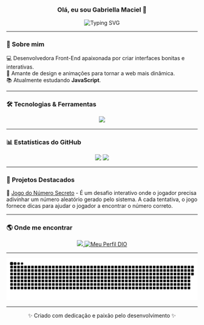 ### <div align="center">Olá, eu sou Gabriella Maciel 👋</div>

<div align="center">
  <img src="https://readme-typing-svg.herokuapp.com?font=Fira+Code&size=22&pause=1000&color=8A2BE2&center=true&vCenter=true&width=500&lines=Desenvolvedora+Front-End;Apaixonada+por+UI%2FUX;Sempre+aprendendo+novas+tecnologias" alt="Typing SVG" />
</div>

---

### 🚀 Sobre mim

💻 Desenvolvedora Front-End apaixonada por criar interfaces bonitas e interativas.<br>
🎨 Amante de design e animações para tornar a web mais dinâmica.<br>
📚 Atualmente estudando **JavaScript**.<br>

---

### 🛠️ Tecnologias & Ferramentas

<div align="center">
  <img src="https://skillicons.dev/icons?i=html,css,sass,js,ts,react,tailwind,git,github,vscode" />
</div>

---

### 📊 Estatísticas do GitHub

<div align="center">
  <img height="180em" src="https://github-readme-stats.vercel.app/api?username=gabriellacmaciel&show_icons=true&theme=transparent&border_color=5D2E8C&icon_color=5F00BA&title_color=8B5FBF&text_color=7C77B9"/>
  <img height="180em" src="https://github-readme-stats.vercel.app/api/top-langs/?username=gabriellacmaciel&layout=compact&langs_count=6&theme=transparent&border_color=5D2E8C&icon_color=5F00BA&title_color=8B5FBF&text_color=7C77B9"/>
</div>

---

### 📌 Projetos Destacados

🔹 [Jogo do Número Secreto](https://github.com/GabriellaCMaciel/Jogo_Numero_Secreto) - É um desafio interativo onde o jogador precisa adivinhar um número aleatório gerado pelo sistema. A cada tentativa, o jogo fornece dicas para ajudar o jogador a encontrar o número correto.<br>

---

### 🌎 Onde me encontrar

<div align="center">
 <a href="https://www.linkedin.com/in/gabriella-maciel-4996642b9/" target="_blank">
   <img src="https://img.shields.io/badge/-LinkedIn-%230077B5?style=for-the-badge&logo=linkedin&logoColor=white">
 </a>

<a href="https://web.dio.me/users/cursosgabriella2_0?tab=achievements&page=1" target="_blank">
  <img src="https://img.shields.io/badge/Meu%20Perfil-DIO-FF1493?style=for-the-badge&labelColor=87CEFA&color=FF1493&logoColor=white" alt="Meu Perfil DIO">
</a>

</div>

---

![Snake Game](https://github.com/GabriellaCMaciel/Cobrinha_no_Perfil/raw/main/dist/github-snake.svg)


---

<div align="center">✨ Criado com dedicação e paixão pelo desenvolvimento ✨</div>
